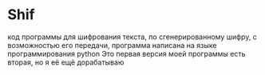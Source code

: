 # Shif
код программы для шифрования текста, по сгенерированному шифру, с возможностью его передачи, программа написана на языке программирования python
Это первая версия моей программы есть вторая, но я её ещё дорабатываю
